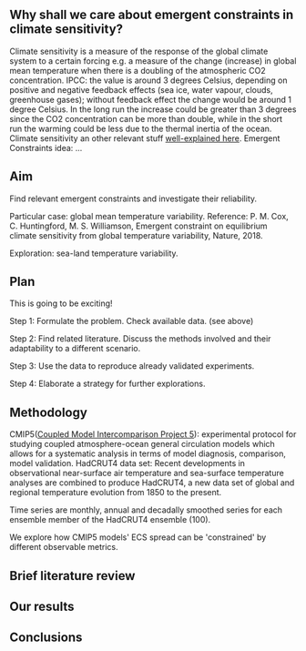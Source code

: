 ## Why shall we care about emergent constraints in climate sensitivity? 
Climate sensitivity is a measure of the response of the global climate system to a certain forcing e.g. a measure of the change (increase) in global mean temperature when there is a doubling of the atmospheric CO2 concentration. IPCC: the value is around 3 degrees Celsius, depending on positive and negative feedback effects (sea ice, water vapour, clouds, greenhouse gases); without feedback effect the change would be around 1 degree Celsius. In the long run the increase could be greater than 3 degrees since the CO2 concentration can be more than double, while in the short run the warming could be less due to the thermal inertia of the ocean. 
Climate sensitivity an other relevant stuff [well-explained here](http://news.mit.edu/2010/explained-climate-sensitivity).
Emergent Constraints idea: ...
 
## Aim
Find relevant emergent constraints and investigate their reliability. 

Particular case: global mean temperature variability. Reference: P. M. Cox, C. Huntingford, M. S. Williamson, Emergent constraint on equilibrium climate sensitivity from global temperature variability, Nature, 2018. 

Exploration: sea-land temperature variability. 

## Plan 
This is going to be exciting!

Step 1: Formulate the problem. Check available data. (see above)

Step 2: Find related literature. Discuss the methods involved and their adaptability to a different scenario. 

Step 3: Use the data to reproduce already validated experiments. 

Step 4: Elaborate a strategy for further explorations. 

## Methodology
CMIP5([Coupled Model Intercomparison Project 5](https://esgf-node.llnl.gov/projects/cmip5/)):  experimental protocol for studying coupled atmosphere-ocean general circulation models which allows for a systematic analysis in terms of model diagnosis, comparison, model validation.
HadCRUT4 data set: 
Recent  developments  in  observational  near-surface  air  temperature  and  sea-surface  temperature analyses  are  combined  to  produce  HadCRUT4,  a  new data  set  of  global  and  regional  temperature evolution  from  1850  to  the  present.

Time series are monthly, annual and decadally smoothed series for each ensemble member of the HadCRUT4 ensemble (100).

We explore how CMIP5 models' ECS spread can be 'constrained' by different observable metrics. 


## Brief literature review 


## Our results


## Conclusions






